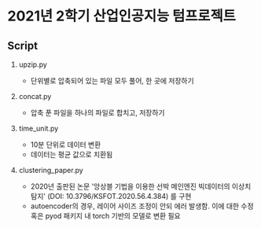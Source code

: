 # 2021년 2학기 산업인공지능 텀프로젝트

## Script

1. upzip.py
   
    - 단위별로 압축되어 있는 파일 모두 풀어, 한 곳에 저장하기


2. concat.py

    - 압축 푼 파일을 하나의 파일로 합치고, 저장하기


3. time_unit.py

   - 10분 단위로 데이터 변환
   - 데이터는 평균 값으로 치환됨

4. clustering_paper.py

   - 2020년 출판된 논문 '앙상블 기법을 이용한 선박 메인엔진 빅데이터의 이상치 탐지' (DOI: 10.3796/KSFOT.2020.56.4.384) 를 구현
   - autoencoder의 경우, 레이어 사이즈 조정이 안되 에러 발생함. 이에 대한 수정 혹은 pyod 패키지 내 torch 기반의 모델로 변환 필요
